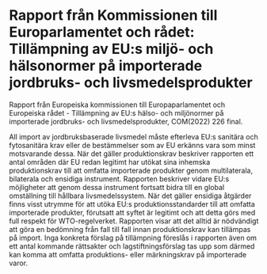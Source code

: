 # Rapport från Kommissionen till Europarlamentet och rådet: Tillämpning av EU:s miljö- och hälsonormer på importerade jordbruks- och livsmedelsprodukter

Rapport från Europeiska kommissionen till Europaparlamentet och Europeiska rådet - Tillämpning av EU:s hälso- och miljönormer på importerade
jordbruks- och livsmedelsprodukter, COM(2022) 226 final.

All import av jordbruksbaserade livsmedel måste efterleva EU:s sanitära och fytosanitära krav eller de bestämmelser som av EU erkänns vara som minst motsvarande dessa. När det gäller produktionskrav beskriver rapporten ett antal områden där EU redan legitimt har utökat sina inhemska produktionskrav till att omfatta importerade produkter genom multilaterala, bilaterala och ensidiga instrument. Rapporten beskriver vidare EU:s möjligheter att genom dessa instrument fortsatt bidra till en global omställning till hållbara livsmedelssystem. När det gäller ensidiga åtgärder finns visst utrymme för att utöka EU:s produktionsstandarder till att omfatta importerade produkter, förutsatt att syftet är legitimt och att detta görs med
full respekt för WTO-regelverket. Rapporten visar att det alltid är nödvändigt att göra en bedömning från fall till fall innan produktionskrav kan tillämpas på import. Inga konkreta förslag på tillämpning föreslås i rapporten även om ett antal kommande rättsakter och lagstiftningsförslag tas upp som därmed kan komma att omfatta produktions- eller märkningskrav på importerade varor.
